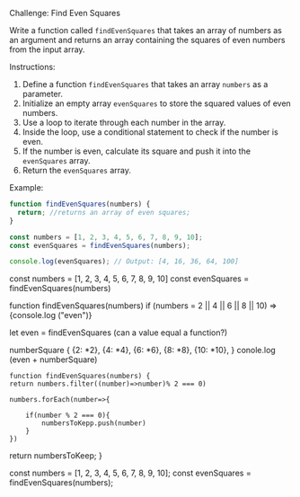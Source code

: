 Challenge: Find Even Squares

Write a function called `findEvenSquares` that takes an array of numbers as an argument and returns an array containing the squares of even numbers from the input array.

Instructions:

1. Define a function `findEvenSquares` that takes an array `numbers` as a parameter.
2. Initialize an empty array `evenSquares` to store the squared values of even numbers.
3. Use a loop to iterate through each number in the array.
4. Inside the loop, use a conditional statement to check if the number is even.
5. If the number is even, calculate its square and push it into the `evenSquares` array.
6. Return the `evenSquares` array.

Example:

```javascript
function findEvenSquares(numbers) {
  return; //returns an array of even squares;
}

const numbers = [1, 2, 3, 4, 5, 6, 7, 8, 9, 10];
const evenSquares = findEvenSquares(numbers);

console.log(evenSquares); // Output: [4, 16, 36, 64, 100]
```

const numbers = [1, 2, 3, 4, 5, 6, 7, 8, 9, 10]
const evenSquares = findEvenSquares(numbers)

function findEvenSquares(numbers)
 if (numbers = 2 || 4 || 6 || 8 || 10) =>
 {console.log ("even")}

 let even = findEvenSquares (can a value equal a function?)

 numberSquare {
    {2: *2},
    {4: *4},
    {6: *6},
    {8: *8},
    {10: *10},
 }
 conole.log (even + numberSquare)

 <!-- I created the function in hopes of selecting each even number to console.log it. I then renamed that function as even. The object I built I was intending to use
 as a method to assign each number a value. I did not know if I should read this object with json or if this would function this way. To me, it was as though I was declaring the number
 ex. 2, 4.. and letting the result know what to do with that number. I am sure It is improper, but messing around like this is fun to try. I know coding is concise, but that doesnt mean 
 there are not ways to work around problems. The best way for me to get to that place is have a good foundation of coding and what the computer is looking for command-wise -->

 <!--  Taught way below -->


<!-- function findEvenSquares(numbers) {
    let numbersToKepp = []

    numbers.forEach(number=>{

        if(number % 2 === 0){
            numbersToKepp.push(number)
        }
    }) -->

    function findEvenSquares(numbers) {
    return numbers.filter((number)=>number)% 2 === 0)

    numbers.forEach(number=>{

        if(number % 2 === 0){
            numbersToKepp.push(number)
        }
    })

  return numbersToKeep;
}

const numbers = [1, 2, 3, 4, 5, 6, 7, 8, 9, 10];
const evenSquares = findEvenSquares(numbers);


<!-- 
 - for each loop (julia)
 - filter (khale) (recommended by teacher, but all work)
 - for of
 - for (max)
  -->